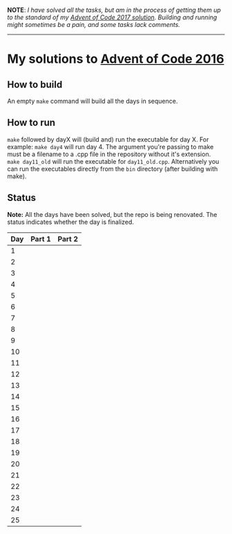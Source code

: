 **NOTE**: *I have solved all the tasks, but am in the process of getting them up to the standard of my [Advent of Code 2017 solution](https://github.com/tholok97/advent-of-code-2017). Building and running might sometimes be a pain, and some tasks lack comments.*

---

# My solutions to [Advent of Code 2016](http://adventofcode.com/2016)

## How to build

An empty `make` command will build all the days in sequence.

## How to run

`make` followed by dayX will (build and) run the executable for day X. For example: `make day4` will run day 4. The argument you're passing to make must be a filename to a .cpp file in the repository without it's extension. `make day11_old` will run the executable for `day11_old.cpp`. Alternatively you can run the executables directly from the `bin` directory (after building with make).

## Status

**Note:** All the days have been solved, but the repo is being renovated. The status indicates whether the day is finalized.


| Day | Part 1        | Part 2        |
| --- |:-------------:| -------------:|
| 1   |               |               |
| 2   |               |               |
| 3   |               |               |
| 4   |               |               |
| 5   |               |               |
| 6   |               |               |
| 7   |               |               |
| 8   |               |               |
| 9   |               |               |
| 10  |               |               |
| 11  |               |               |
| 12  |               |               |
| 13  |               |               |
| 14  |               |               |
| 15  |               |               |
| 16  |               |               |
| 17  |               |               |
| 18  |               |               |
| 19  |               |               |
| 20  |               |               |
| 21  |               |               |
| 22  |               |               |
| 23  |               |               |
| 24  |               |               |
| 25  |               |               |
